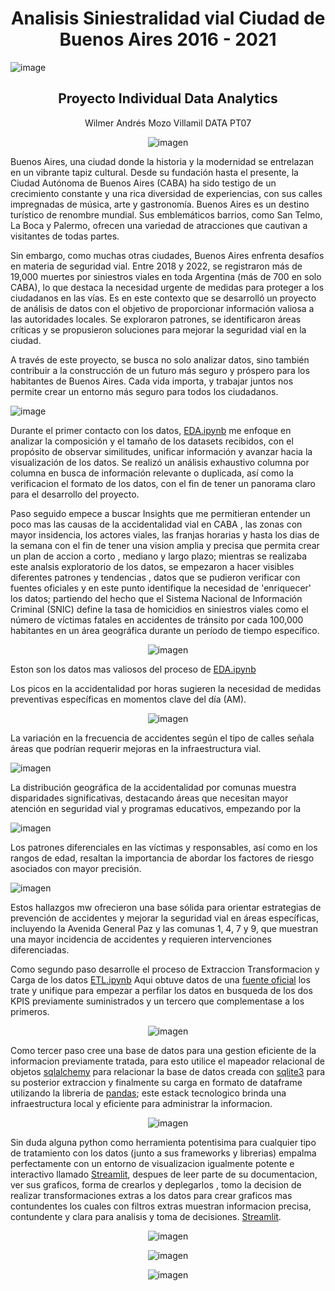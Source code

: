 <h1 align='center'>
 <b>Analisis Siniestralidad vial Ciudad de Buenos Aires 2016 - 2021</b>
</h1>


![image](https://github.com/AndresMozo1/HenryPITwo/assets/76072127/86dffe8b-7292-498b-a6bd-8de169d2aefc)


<h2 align='center'>
 <b> Proyecto Individual Data Analytics </b>
</h2>

<p align='center'>
    Wilmer Andrés Mozo Villamil DATA PT07
</p>


   

<div style="text-align:center">
  <img src="https://github.com/AndresMozo1/secondHenry/assets/76072127/f95b8b0f-8cb2-4a1a-b10d-b64caffcd10a" alt="imagen" />
</div>

Buenos Aires, una ciudad donde la historia y la modernidad se entrelazan en un vibrante tapiz cultural. Desde su fundación hasta el presente, la Ciudad Autónoma de Buenos Aires (CABA) ha sido testigo de un crecimiento constante y una rica diversidad de experiencias, con sus calles impregnadas de música, arte y gastronomía. Buenos Aires es un destino turístico de renombre mundial. Sus emblemáticos barrios, como San Telmo, La Boca y Palermo, ofrecen una variedad de atracciones que cautivan a visitantes de todas partes.

Sin embargo, como muchas otras ciudades, Buenos Aires enfrenta desafíos en materia de seguridad vial. Entre 2018 y 2022, se registraron más de 19,000 muertes por siniestros viales en toda Argentina (más de 700 en solo CABA), lo que destaca la necesidad urgente de medidas para proteger a los ciudadanos en las vías. Es en este contexto que se desarrolló un proyecto de análisis de datos con el objetivo de proporcionar información valiosa a las autoridades locales. Se exploraron patrones, se identificaron áreas críticas y se propusieron soluciones para mejorar la seguridad vial en la ciudad.

A través de este proyecto, se busca no solo analizar datos, sino también contribuir a la construcción de un futuro más seguro y próspero para los habitantes de Buenos Aires. Cada vida importa, y trabajar juntos nos permite crear un entorno más seguro para todos los ciudadanos.


![image](https://github.com/AndresMozo1/HenryPITwo/assets/76072127/9b253b8c-1561-4c4c-a6d8-ad2529fb6b93)


Durante el  primer contacto con los datos, [EDA.ipynb](https://github.com/AndresMozo1/HenryPITwo/blob/main/EDA.ipynb) me enfoque en analizar la composición y el tamaño de los datasets recibidos, con el propósito de observar similitudes, unificar información y avanzar hacia la visualización de los datos. Se realizó un análisis exhaustivo columna por columna en busca de información relevante o duplicada, así como la verificacion el formato de los datos, con el fin de tener un panorama claro para el desarrollo del proyecto.

Paso seguido empece a buscar Insights que me permitieran entender un poco mas las causas de la accidentalidad vial en CABA , las zonas con mayor insidencia, los actores viales, las franjas horarias y hasta los dias de la semana con el fin de tener una vision amplia y precisa que permita crear un plan de accion a corto , mediano y largo plazo; mientras se realizaba este analsis exploratorio de los datos, se empezaron a hacer visibles diferentes patrones y tendencias , datos que se pudieron verificar con fuentes oficiales y en este punto identifique la necesidad de 'enriquecer' los datos; partiendo del hecho que  el Sistema Nacional de Información Criminal (SNIC) define la tasa de homicidios en siniestros viales como el número de víctimas fatales en accidentes de tránsito por cada 100,000 habitantes en un área geográfica durante un período de tiempo específico.

<p align='center'>
  <img src="https://github.com/AndresMozo1/secondHenry/assets/76072127/9a7c0ec6-016a-449d-a32a-665ecdc5a6f8" alt="imagen" />
<p>

Eston son los datos mas valiosos del proceso de [EDA.ipynb](https://github.com/AndresMozo1/secondHenry/blob/master/EDA.ipynb)

Los picos en la accidentalidad por horas sugieren la necesidad de medidas preventivas específicas en momentos clave del día (AM).

<p align='center'>
  <img src="https://github.com/AndresMozo1/secondHenry/assets/76072127/c7912477-b444-4aca-8f2e-71e4aac03843" alt="imagen" />
<p>

La variación en la frecuencia de accidentes según el tipo de calles señala áreas que podrían requerir mejoras en la infraestructura vial.

<p allign='center'>
  <img src="https://github.com/AndresMozo1/secondHenry/assets/76072127/e52f80b5-8c16-4ab2-b7d1-a7c80e43a77b" alt="imagen" />
<p>

La distribución geográfica de la accidentalidad por comunas muestra disparidades significativas, destacando áreas que necesitan mayor atención en seguridad vial y programas educativos, empezando por la

<p allign='center'>
  <img src="https://github.com/AndresMozo1/secondHenry/assets/76072127/86d0dda6-3245-4b5f-9022-d0127428b7da" alt="imagen" />
<p>

Los patrones diferenciales en las víctimas y responsables, así como en los rangos de edad, resaltan la importancia de abordar los factores de riesgo asociados con mayor precisión.

<p allign='center'>
  <img src="https://github.com/AndresMozo1/secondHenry/assets/76072127/7c5dd3fc-79e9-4164-9667-d62639c40639" alt="imagen" />
<p>

Estos hallazgos mw ofrecieron una base sólida para orientar estrategias de prevención de accidentes y mejorar la seguridad vial en áreas específicas, incluyendo la Avenida General Paz y las comunas 1, 4, 7 y 9, que muestran una mayor incidencia de accidentes y requieren intervenciones diferenciadas.

Como segundo paso desarrolle el proceso de Extraccion Transformacion y Carga de los datos [ETL.ipynb](https://github.com/AndresMozo1/secondHenry/blob/master/ETL.ipynb) Aqui obtuve datos de una [fuente oficial](https://www.indec.gob.ar/indec/web/Nivel4-Tema-2-41-165)  los trate y unifique para empezar a perfilar los datos en busqueda de los dos KPIS previamente suministrados y un tercero que complementase a los primeros.

<p align='center'>
  <img src="https://github.com/AndresMozo1/secondHenry/assets/76072127/6dee670f-3511-41ce-b026-2a67bb0f4bef" alt="imagen" />
</p>

Como tercer paso cree una base de datos para una gestion eficiente de la informacion previamente tratada, para esto utilice el mapeador relacional de objetos [sqlalchemy](https://www.sqlalchemy.org/) para relacionar la base de datos creada con [sqlite3](https://www.sqlite.org/) para su posterior extraccion y finalmente su carga en formato de dataframe utilizando la libreria de [pandas](https://pandas.pydata.org/); este estack tecnologico brinda una infraestructura local y eficiente para administrar la informacion.

<p align='center'>
  <img src="https://github.com/AndresMozo1/secondHenry/assets/76072127/e69c59e3-41b9-4954-a682-50f042dadb02" alt="imagen" />
</p>

Sin duda alguna python como herramienta potentisima para cualquier tipo de tratamiento con los datos (junto a sus frameworks y librerias) empalma perfectamente con  un entorno de visualizacion igualmente potente e interactivo llamado [Streamlit](https://streamlit.io/), despues de leer parte de su documentacion, ver sus graficos, forma de crearlos y deplegarlos , tomo la decision de realizar transformaciones extras a los datos para crear graficos mas contundentes los cuales con filtros extras muestran informacion precisa, contundente y clara para analisis y toma de decisiones. [Streamlit](https://streamlit.io/).

<p align='center'>
  <img src="https://github.com/AndresMozo1/secondHenry/assets/76072127/16c87a22-12fe-433a-9a9c-a292185ed129" alt="imagen" />
</p>

<p align='center'>
  <img src="https://github.com/AndresMozo1/secondHenry/assets/76072127/38e6e450-d215-4a1a-af77-aee195b6b6c6" alt="imagen" />
</p>

<p align='center'>
  <img src="https://github.com/AndresMozo1/secondHenry/assets/76072127/57806263-497c-4efe-863e-56082537a4bb" alt="imagen" />
</p>
